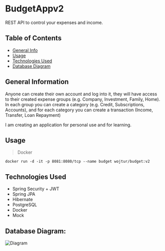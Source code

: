 # BudgetAppv2

REST API to control your expenses and income.

## Table of Contents
* [General Info](#general-information)
* [Usage](#usage)
* [Technologies Used](#technologies-used)
* [Database Diagram](#database-diagram)


## General Information
Anyone can create their own account and log into it, they will have access to their created expense groups (e.g. Company, Investment, Family, Home). In each group you can create a category (e.g. Credit, Subscriptions, Accounts), and for each category you can create a transaction (Income, Transfer, Loan Repayment)

I am creating an application for personal use and for learning. 

## Usage
> Docker

```shell
docker run -d -it -p 8081:8080/tcp --name budget wojtur/budget:v2
```

## Technologies Used
- Spring Security + JWT
- Spring JPA
- Hibernate
- PostgreSQL
- Docker
- Mock

## Database Diagram:
![Diagram](https://user-images.githubusercontent.com/79547731/215884117-917a4860-e9fe-4b11-ad1c-56181fa4c003.PNG)
